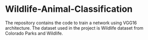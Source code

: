 # Wildlife-Animal-Classification
The repository contains the code to train a network using VGG16 architecture. The dataset used in the project is Wildlife dataset from Colorado Parks and Wildlife.
